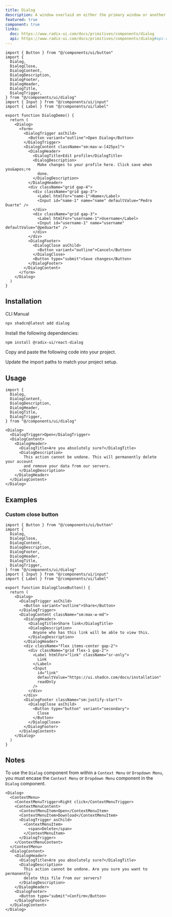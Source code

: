```yaml
---
title: Dialog
description: A window overlaid on either the primary window or another dialog window, rendering the content underneath inert.
featured: true
component: true
links:
  doc: https://www.radix-ui.com/docs/primitives/components/dialog
  api: https://www.radix-ui.com/docs/primitives/components/dialog#api-reference
---
```


```tsx
import { Button } from "@/components/ui/button"
import {
  Dialog,
  DialogClose,
  DialogContent,
  DialogDescription,
  DialogFooter,
  DialogHeader,
  DialogTitle,
  DialogTrigger,
} from "@/components/ui/dialog"
import { Input } from "@/components/ui/input"
import { Label } from "@/components/ui/label"

export function DialogDemo() {
  return (
    <Dialog>
      <form>
        <DialogTrigger asChild>
          <Button variant="outline">Open Dialog</Button>
        </DialogTrigger>
        <DialogContent className="sm:max-w-[425px]">
          <DialogHeader>
            <DialogTitle>Edit profile</DialogTitle>
            <DialogDescription>
              Make changes to your profile here. Click save when you&apos;re
              done.
            </DialogDescription>
          </DialogHeader>
          <div className="grid gap-4">
            <div className="grid gap-3">
              <Label htmlFor="name-1">Name</Label>
              <Input id="name-1" name="name" defaultValue="Pedro Duarte" />
            </div>
            <div className="grid gap-3">
              <Label htmlFor="username-1">Username</Label>
              <Input id="username-1" name="username" defaultValue="@peduarte" />
            </div>
          </div>
          <DialogFooter>
            <DialogClose asChild>
              <Button variant="outline">Cancel</Button>
            </DialogClose>
            <Button type="submit">Save changes</Button>
          </DialogFooter>
        </DialogContent>
      </form>
    </Dialog>
  )
}

```

## Installation

<CodeTabs>

<TabsList>
  <TabsTrigger value="cli">CLI</TabsTrigger>
  <TabsTrigger value="manual">Manual</TabsTrigger>
</TabsList>
<TabsContent value="cli">

```bash
npx shadcn@latest add dialog
```

</TabsContent>

<TabsContent value="manual">

<Steps>

<Step>Install the following dependencies:</Step>

```bash
npm install @radix-ui/react-dialog
```

<Step>Copy and paste the following code into your project.</Step>

<ComponentSource name="dialog" title="components/ui/dialog.tsx" />

<Step>Update the import paths to match your project setup.</Step>

</Steps>

</TabsContent>

</CodeTabs>

## Usage

```tsx showLineNumbers
import {
  Dialog,
  DialogContent,
  DialogDescription,
  DialogHeader,
  DialogTitle,
  DialogTrigger,
} from "@/components/ui/dialog"
```

```tsx showLineNumbers
<Dialog>
  <DialogTrigger>Open</DialogTrigger>
  <DialogContent>
    <DialogHeader>
      <DialogTitle>Are you absolutely sure?</DialogTitle>
      <DialogDescription>
        This action cannot be undone. This will permanently delete your account
        and remove your data from our servers.
      </DialogDescription>
    </DialogHeader>
  </DialogContent>
</Dialog>
```

## Examples

### Custom close button

```tsx
import { Button } from "@/components/ui/button"
import {
  Dialog,
  DialogClose,
  DialogContent,
  DialogDescription,
  DialogFooter,
  DialogHeader,
  DialogTitle,
  DialogTrigger,
} from "@/components/ui/dialog"
import { Input } from "@/components/ui/input"
import { Label } from "@/components/ui/label"

export function DialogCloseButton() {
  return (
    <Dialog>
      <DialogTrigger asChild>
        <Button variant="outline">Share</Button>
      </DialogTrigger>
      <DialogContent className="sm:max-w-md">
        <DialogHeader>
          <DialogTitle>Share link</DialogTitle>
          <DialogDescription>
            Anyone who has this link will be able to view this.
          </DialogDescription>
        </DialogHeader>
        <div className="flex items-center gap-2">
          <div className="grid flex-1 gap-2">
            <Label htmlFor="link" className="sr-only">
              Link
            </Label>
            <Input
              id="link"
              defaultValue="https://ui.shadcn.com/docs/installation"
              readOnly
            />
          </div>
        </div>
        <DialogFooter className="sm:justify-start">
          <DialogClose asChild>
            <Button type="button" variant="secondary">
              Close
            </Button>
          </DialogClose>
        </DialogFooter>
      </DialogContent>
    </Dialog>
  )
}

```

## Notes

To use the `Dialog` component from within a `Context Menu` or `Dropdown Menu`, you must encase the `Context Menu` or
`Dropdown Menu` component in the `Dialog` component.

```tsx showLineNumbers title="components/example-dialog-context-menu.tsx" {1, 26}
<Dialog>
  <ContextMenu>
    <ContextMenuTrigger>Right click</ContextMenuTrigger>
    <ContextMenuContent>
      <ContextMenuItem>Open</ContextMenuItem>
      <ContextMenuItem>Download</ContextMenuItem>
      <DialogTrigger asChild>
        <ContextMenuItem>
          <span>Delete</span>
        </ContextMenuItem>
      </DialogTrigger>
    </ContextMenuContent>
  </ContextMenu>
  <DialogContent>
    <DialogHeader>
      <DialogTitle>Are you absolutely sure?</DialogTitle>
      <DialogDescription>
        This action cannot be undone. Are you sure you want to permanently
        delete this file from our servers?
      </DialogDescription>
    </DialogHeader>
    <DialogFooter>
      <Button type="submit">Confirm</Button>
    </DialogFooter>
  </DialogContent>
</Dialog>
```
